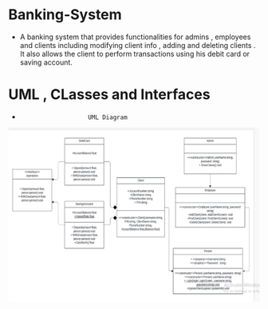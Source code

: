 # Banking-System
- A banking system that provides functionalities for admins , employees and clients including modifying client info , adding and deleting clients . It also allows the client to perform transactions using his debit card or saving account.

# UML , CLasses and Interfaces

-                        UML Diagram
 ![UML](https://github.com/Joeee167/Banking-System/blob/main/Screenshot%202024-06-18%20174936.png)

